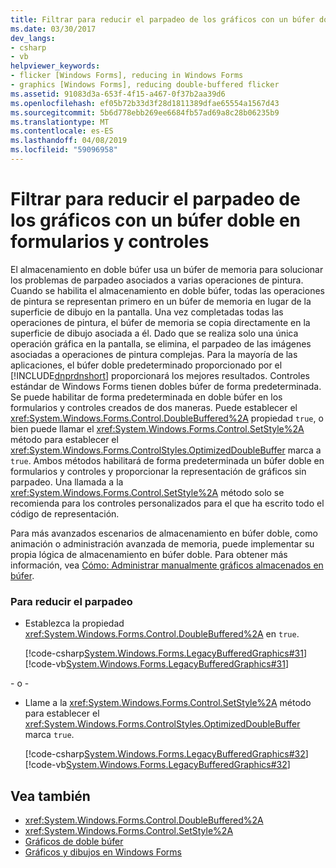 ```yaml
---
title: Filtrar para reducir el parpadeo de los gráficos con un búfer doble en formularios y controles
ms.date: 03/30/2017
dev_langs:
- csharp
- vb
helpviewer_keywords:
- flicker [Windows Forms], reducing in Windows Forms
- graphics [Windows Forms], reducing double-buffered flicker
ms.assetid: 91083d3a-653f-4f15-a467-0f37b2aa39d6
ms.openlocfilehash: ef05b72b33d3f28d1811389dfae65554a1567d43
ms.sourcegitcommit: 5b6d778ebb269ee6684fb57ad69a8c28b06235b9
ms.translationtype: MT
ms.contentlocale: es-ES
ms.lasthandoff: 04/08/2019
ms.locfileid: "59096958"
---
```

# <a name="how-to-reduce-graphics-flicker-with-double-buffering-for-forms-and-controls"></a>Filtrar para reducir el parpadeo de los gráficos con un búfer doble en formularios y controles
El almacenamiento en doble búfer usa un búfer de memoria para solucionar los problemas de parpadeo asociados a varias operaciones de pintura. Cuando se habilita el almacenamiento en doble búfer, todas las operaciones de pintura se representan primero en un búfer de memoria en lugar de la superficie de dibujo en la pantalla. Una vez completadas todas las operaciones de pintura, el búfer de memoria se copia directamente en la superficie de dibujo asociada a él. Dado que se realiza solo una única operación gráfica en la pantalla, se elimina, el parpadeo de las imágenes asociadas a operaciones de pintura complejas. Para la mayoría de las aplicaciones, el búfer doble predeterminado proporcionado por el [!INCLUDE[dnprdnshort](../../../../includes/dnprdnshort-md.md)] proporcionará los mejores resultados. Controles estándar de Windows Forms tienen dobles búfer de forma predeterminada. Se puede habilitar de forma predeterminada en doble búfer en los formularios y controles creados de dos maneras. Puede establecer el <xref:System.Windows.Forms.Control.DoubleBuffered%2A> propiedad `true`, o bien puede llamar el <xref:System.Windows.Forms.Control.SetStyle%2A> método para establecer el <xref:System.Windows.Forms.ControlStyles.OptimizedDoubleBuffer> marca a `true`. Ambos métodos habilitará de forma predeterminada un búfer doble en formularios y controles y proporcionar la representación de gráficos sin parpadeo. Una llamada a la <xref:System.Windows.Forms.Control.SetStyle%2A> método solo se recomienda para los controles personalizados para el que ha escrito todo el código de representación.  
  
 Para más avanzados escenarios de almacenamiento en búfer doble, como animación o administración avanzada de memoria, puede implementar su propia lógica de almacenamiento en búfer doble. Para obtener más información, vea [Cómo: Administrar manualmente gráficos almacenados en búfer](how-to-manually-manage-buffered-graphics.md).  
  
### <a name="to-reduce-flicker"></a>Para reducir el parpadeo  
  
-   Establezca la propiedad <xref:System.Windows.Forms.Control.DoubleBuffered%2A> en `true`.  
  
     [!code-csharp[System.Windows.Forms.LegacyBufferedGraphics#31](~/samples/snippets/csharp/VS_Snippets_Winforms/System.Windows.Forms.LegacyBufferedGraphics/CS/Class1.cs#31)]
     [!code-vb[System.Windows.Forms.LegacyBufferedGraphics#31](~/samples/snippets/visualbasic/VS_Snippets_Winforms/System.Windows.Forms.LegacyBufferedGraphics/VB/Class1.vb#31)]  
  
 \- o -  
  
-   Llame a la <xref:System.Windows.Forms.Control.SetStyle%2A> método para establecer el <xref:System.Windows.Forms.ControlStyles.OptimizedDoubleBuffer> marca `true`.  
  
     [!code-csharp[System.Windows.Forms.LegacyBufferedGraphics#32](~/samples/snippets/csharp/VS_Snippets_Winforms/System.Windows.Forms.LegacyBufferedGraphics/CS/Class1.cs#32)]
     [!code-vb[System.Windows.Forms.LegacyBufferedGraphics#32](~/samples/snippets/visualbasic/VS_Snippets_Winforms/System.Windows.Forms.LegacyBufferedGraphics/VB/Class1.vb#32)]  
  
## <a name="see-also"></a>Vea también

- <xref:System.Windows.Forms.Control.DoubleBuffered%2A>
- <xref:System.Windows.Forms.Control.SetStyle%2A>
- [Gráficos de doble búfer](double-buffered-graphics.md)
- [Gráficos y dibujos en Windows Forms](graphics-and-drawing-in-windows-forms.md)
